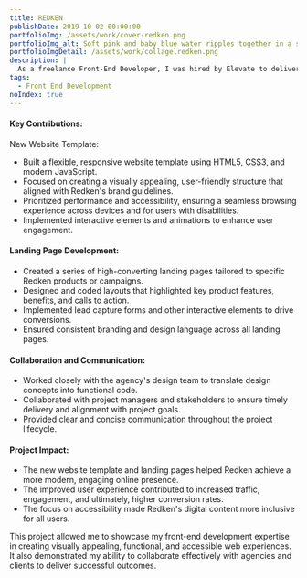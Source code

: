 ```yaml
---
title: REDKEN
publishDate: 2019-10-02 00:00:00
portfolioImg: /assets/work/cover-redken.png
portfolioImg_alt: Soft pink and baby blue water ripples together in a subtle texture.
portfolioImgDetail: /assets/work/collagelredken.png
description: |
  As a freelance Front-End Developer, I was hired by Elevate to deliver a refreshed digital experience for Redken, a leading professional haircare brand. My primary focus was on crafting the HTML, CSS, and JavaScript foundations for a new, dynamic website template and a series of impactful landing pages.
tags:
  - Front End Development
noIndex: true
---
```


[//]: # "L'Oréal Groupe"

#### Key Contributions:

New Website Template:

- Built a flexible, responsive website template using HTML5, CSS3, and modern JavaScript.
- Focused on creating a visually appealing, user-friendly structure that aligned with Redken's brand guidelines.
- Prioritized performance and accessibility, ensuring a seamless browsing experience across devices and for users with disabilities.
- Implemented interactive elements and animations to enhance user engagement.

#### Landing Page Development:

- Created a series of high-converting landing pages tailored to specific Redken products or campaigns.
- Designed and coded layouts that highlighted key product features, benefits, and calls to action.
- Implemented lead capture forms and other interactive elements to drive conversions.
- Ensured consistent branding and design language across all landing pages.

#### Collaboration and Communication:

- Worked closely with the agency's design team to translate design concepts into functional code.
- Collaborated with project managers and stakeholders to ensure timely delivery and alignment with project goals.
- Provided clear and concise communication throughout the project lifecycle.

#### Project Impact:

- The new website template and landing pages helped Redken achieve a more modern, engaging online presence.
- The improved user experience contributed to increased traffic, engagement, and ultimately, higher conversion rates.
- The focus on accessibility made Redken's digital content more inclusive for all users.

This project allowed me to showcase my front-end development expertise in creating visually appealing, functional, and accessible web experiences. It also demonstrated my ability to collaborate effectively with agencies and clients to deliver successful outcomes.
